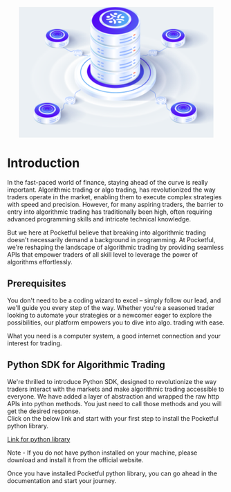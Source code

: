 
<p align="center"><img src="\images\intro_picture.png" alt="intro" width="450"/></p>



# Introduction
In the fast-paced world of finance, staying ahead of the curve is really important. Algorithmic trading or algo trading, has revolutionized the way traders operate in the market, enabling them to execute complex strategies with speed and precision. However, for many aspiring traders, the barrier to entry into algorithmic trading has traditionally been high, often requiring advanced programming skills and intricate technical knowledge.

But we here at Pocketful believe that breaking into algorithmic trading doesn't necessarily demand a background in programming. At Pocketful, we're reshaping the landscape of algorithmic trading by providing seamless APIs that empower traders of all skill level to leverage the power of algorithms effortlessly.

## Prerequisites
 You don't need to be a coding wizard to excel – simply follow our lead, and we'll guide you every step of the way. Whether you're a seasoned trader looking to automate your strategies or a newcomer eager to explore the possibilities, our platform empowers you to dive into algo. trading with ease. 

 What you need is a computer system, a good internet connection and your interest for trading.


## Python SDK for Algorithmic Trading
We're thrilled to introduce Python SDK, designed to revolutionize the way traders interact with the markets and make algorithmic trading accessible to everyone.
We have added a layer of abstraction and wrapped the raw http APIs into python methods. You just need to call those methods and you will get the desired response.<br> Click on the below link and start with your first step to install the Pocketful python library. 

<!-- - [Link for python library](https://github.com/pocketful-tech/pacefinapi-python){:target="_blank"} -->

<a href="https://github.com/pocketful-tech/pacefinapi-python" target="_blank">Link for python library</a>

Note - If you do not have python installed on your machine, please download and install it from the official website.


Once you have installed Pocketful python library, you can go ahead in the documentation and start your journey.












